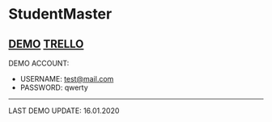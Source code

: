 # StudentMaster

## [DEMO](http://studentmaster.azurewebsites.net) [TRELLO](https://trello.com/b/IWk3ASLj/studentmaster)
DEMO ACCOUNT:
 * USERNAME: test@mail.com
 * PASSWORD: qwerty
 ***
LAST DEMO UPDATE: 16.01.2020
